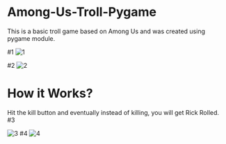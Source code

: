# Among-Us-Troll-Pygame
This is a basic troll game based on Among Us and was created using pygame module.

#1
![1](https://user-images.githubusercontent.com/64316945/158527172-bdfa1442-28ff-4e9f-991c-7eb4fbb29915.PNG)

#2
![2](https://user-images.githubusercontent.com/64316945/158527178-f49fbdbd-0ba3-428f-ad9b-dd9454e55757.PNG)

# How it Works?
Hit the kill button and eventually instead of killing, you will get Rick Rolled.
#3

![3](https://user-images.githubusercontent.com/64316945/158528103-84a1a40e-69b7-4623-b5b5-8263c301d3f0.PNG)
#4
![4](https://user-images.githubusercontent.com/64316945/158528111-daf45449-b5dd-4379-8925-8a512f37ce3b.PNG)

